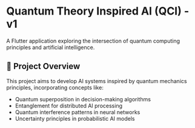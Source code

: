 # Quantum Theory Inspired AI (QCI) - v1

A Flutter application exploring the intersection of quantum computing principles and artificial intelligence.

## 🚀 Project Overview

This project aims to develop AI systems inspired by quantum mechanics principles, incorporating concepts like:
- Quantum superposition in decision-making algorithms
- Entanglement for distributed AI processing
- Quantum interference patterns in neural networks
- Uncertainty principles in probabilistic AI models

